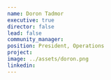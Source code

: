 ```yaml
---
name: Doron Tadmor
executive: true
director: false
lead: false
community_manager:   
position: President, Operations
project:  
image: ../assets/doron.png
linkedin: 
---
```


